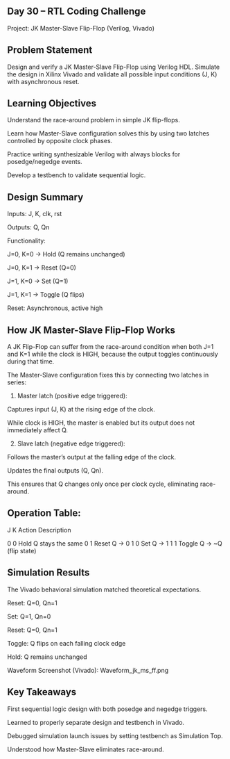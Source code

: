  ## Day 30 – RTL Coding Challenge
Project: JK Master-Slave Flip-Flop (Verilog, Vivado)

## Problem Statement

Design and verify a JK Master-Slave Flip-Flop using Verilog HDL. Simulate the design in Xilinx Vivado and validate all possible input conditions (J, K) with asynchronous reset.

## Learning Objectives

Understand the race-around problem in simple JK flip-flops.

Learn how Master-Slave configuration solves this by using two latches controlled by opposite clock phases.

Practice writing synthesizable Verilog with always blocks for posedge/negedge events.

Develop a testbench to validate sequential logic.


## Design Summary

Inputs: J, K, clk, rst

Outputs: Q, Qn

Functionality:

J=0, K=0 → Hold (Q remains unchanged)

J=0, K=1 → Reset (Q=0)

J=1, K=0 → Set (Q=1)

J=1, K=1 → Toggle (Q flips)


Reset: Asynchronous, active high


## How JK Master-Slave Flip-Flop Works

A JK Flip-Flop can suffer from the race-around condition when both J=1 and K=1 while the clock is HIGH, because the output toggles continuously during that time.

The Master-Slave configuration fixes this by connecting two latches in series:

1. Master latch (positive edge triggered):

Captures input (J, K) at the rising edge of the clock.

While clock is HIGH, the master is enabled but its output does not immediately affect Q.


2. Slave latch (negative edge triggered):

Follows the master’s output at the falling edge of the clock.

Updates the final outputs (Q, Qn).


This ensures that Q changes only once per clock cycle, eliminating race-around.

## Operation Table:

J	K	Action	Description

0	0	Hold	Q stays the same
0	1	Reset	Q → 0
1	0	Set	Q → 1
1	1	Toggle	Q → ~Q (flip state)


## Simulation Results
The Vivado behavioral simulation matched theoretical expectations.

Reset: Q=0, Qn=1

Set: Q=1, Qn=0

Reset: Q=0, Qn=1

Toggle: Q flips on each falling clock edge

Hold: Q remains unchanged


Waveform Screenshot (Vivado):
Waveform_jk_ms_ff.png

## Key Takeaways

First sequential logic design with both posedge and negedge triggers.

Learned to properly separate design and testbench in Vivado.

Debugged simulation launch issues by setting testbench as Simulation Top.

Understood how Master-Slave eliminates race-around.
